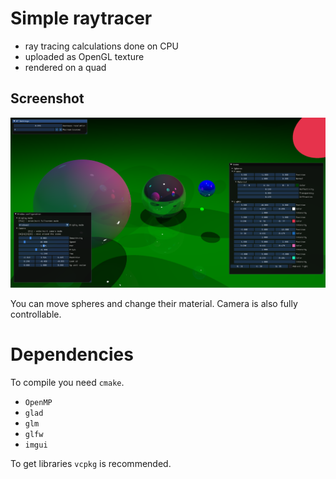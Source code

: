 # Simple raytracer
- ray tracing calculations done on CPU
- uploaded as OpenGL texture
- rendered on a quad

## Screenshot
![Screenshot](docs/simpleraytracer.png)

You can move spheres and change their material. Camera is also fully controllable.

# Dependencies
To compile you need `cmake`.
- `OpenMP`
- `glad`
- `glm`
- `glfw`
- `imgui`

To get libraries `vcpkg` is recommended.